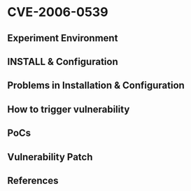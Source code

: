 # CVE-2006-0539

## Experiment Environment

## INSTALL & Configuration

## Problems in Installation & Configuration

## How to trigger vulnerability

## PoCs

## Vulnerability Patch

## References
